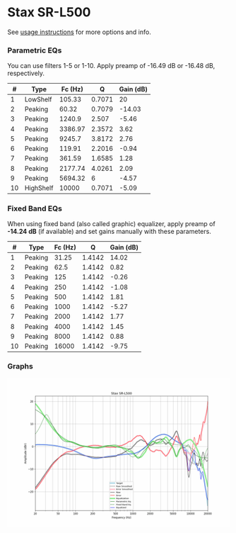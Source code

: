 # Stax SR-L500
See [usage instructions](https://github.com/jaakkopasanen/AutoEq#usage) for more options and info.

### Parametric EQs
You can use filters 1-5 or 1-10. Apply preamp of -16.49 dB or -16.48 dB, respectively.

|   # | Type      |   Fc (Hz) |      Q |   Gain (dB) |
|-----|-----------|-----------|--------|-------------|
|   1 | LowShelf  |    105.33 | 0.7071 |       20    |
|   2 | Peaking   |     60.32 | 0.7079 |      -14.03 |
|   3 | Peaking   |   1240.9  | 2.507  |       -5.46 |
|   4 | Peaking   |   3386.97 | 2.3572 |        3.62 |
|   5 | Peaking   |   9245.7  | 3.8172 |        2.76 |
|   6 | Peaking   |    119.91 | 2.2016 |       -0.94 |
|   7 | Peaking   |    361.59 | 1.6585 |        1.28 |
|   8 | Peaking   |   2177.74 | 4.0261 |        2.09 |
|   9 | Peaking   |   5694.32 | 6      |       -4.57 |
|  10 | HighShelf |  10000    | 0.7071 |       -5.09 |

### Fixed Band EQs
When using fixed band (also called graphic) equalizer, apply preamp of **-14.24 dB** (if available) and set gains manually with these parameters.

|   # | Type    |   Fc (Hz) |      Q |   Gain (dB) |
|-----|---------|-----------|--------|-------------|
|   1 | Peaking |     31.25 | 1.4142 |       14.02 |
|   2 | Peaking |     62.5  | 1.4142 |        0.82 |
|   3 | Peaking |    125    | 1.4142 |       -0.26 |
|   4 | Peaking |    250    | 1.4142 |       -1.08 |
|   5 | Peaking |    500    | 1.4142 |        1.81 |
|   6 | Peaking |   1000    | 1.4142 |       -5.27 |
|   7 | Peaking |   2000    | 1.4142 |        1.77 |
|   8 | Peaking |   4000    | 1.4142 |        1.45 |
|   9 | Peaking |   8000    | 1.4142 |        0.88 |
|  10 | Peaking |  16000    | 1.4142 |       -9.75 |

### Graphs
![](./Stax%20SR-L500.png)
